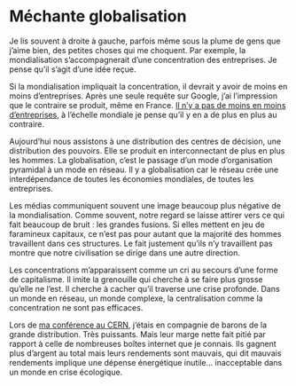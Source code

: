 # Méchante globalisation

Je lis souvent à droite à gauche, parfois même sous la plume de gens que j’aime bien, des petites choses qui me choquent. Par exemple, la mondialisation s’accompagnerait d’une concentration des entreprises. Je pense qu’il s’agit d’une idée reçue.<span id="more-315"></span>

Si la mondialisation impliquait la concentration, il devrait y avoir de moins en moins d’entreprises. Après une seule requête sur Google, j’ai l’impression que le contraire se produit, même en France. [Il n’y a pas de moins en moins d’entreprises](http://www.educnet.education.fr/insee/entreprises/quand/quandaccueil.htm), à l’échelle mondiale je pense qu’il y en a de plus en plus au contraire.

Aujourd’hui nous assistons à une distribution des centres de décision, une distribution des pouvoirs. Elle se produit en interconnectant de plus en plus les hommes. La globalisation, c’est le passage d’un mode d’organisation pyramidal à un mode en réseau. Il y a globalisation car le réseau crée une interdépendance de toutes les économies mondiales, de toutes les entreprises.

Les médias communiquent souvent une image beaucoup plus négative de la mondialisation. Comme souvent, notre regard se laisse attirer vers ce qui fait beaucoup de bruit : les grandes fusions. Si elles mettent en jeu de faramineux capitaux, ce n’est pas pour autant que la majorité des hommes travaillent dans ces structures. Le fait justement qu’ils n’y travaillent pas montre que notre civilisation se dirige dans une autre direction.

Les concentrations m’apparaissent comme un cri au secours d’une forme de capitalisme. Il imite la grenouille qui cherche à se faire plus grosse qu’elle ne l’est. Il cherche à cacher qu’il traverse une crise profonde. Dans un monde en réseau, un monde complexe, la centralisation comme la concentration ne sont pas efficaces.

Lors de [ma conférence au CERN](http://blog.tcrouzet.com/2006/11/24/un-connecteur-a-geneve/), j’étais en compagnie de barons de la grande distribution. Très puissants. Mais leur marge nette fait pitié par rapport à celle de nombreuses boîtes internet que je connais. Ils gagnent plus d’argent au total mais leurs rendements sont mauvais, qui dit mauvais rendements implique une dépense énergétique inutile… inacceptable dans un monde en crise écologique.
